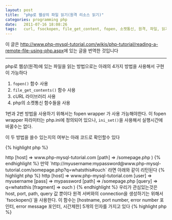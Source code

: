 ```yaml
---
layout: post
title:  "php로 웹상의 파일 읽기(원격 리소스 읽기)"
categories: programming php
date:   2011-07-16 18:08:26
tags:   curl, fsockopen, file_get_content, fopen, 소켓통신, 원격, 파일, 읽기, 컬
---
```


이 글은 <http://www.php-mysql-tutorial.com/wikis/php-tutorial/reading-a-remote-file-using-php.aspx>에 있는 글을 번역한 것입니다

---

php로 웹상(원격)에 있는 파일을 읽는 방법으로는 아래의 4가지 방법을 사용해서 구현이 가능하다

1. `fopen()` 함수 사용
2. `file_get_contents()` 함수 사용
3. cURL 라이브러리 사용
4. php의 소켓통신 함수들을 사용

1번과 2번 방법을 사용하기 위해서는 fopen wrapper 가 사용 가능해야한다. 이 fopen wrapper 파라미터는 php.ini에 정의되어 있으나, `ini_set()`을 사용해서 실행시간에 바꿀수는 없다.

이 두 방법을 쓸수 있는지의 여부는 아래 코드로 확인할수 있다

{% highlight php %}
<?php
if (ini_get('allow_url_fopen') == '1') {
   // fopen() 이나 file_get_contents() 사용
} else {
   // curl 이나 함수 직접 작성
}
{% endhighlight %}

---

### 1. fopen() 함수 사용

`fopen()`을 사용하는 법은 local 파일을 읽는것 만큼 쉽다. 유일하게 다른점은 `fopen()`함수 내에 파일명 대신 URL을 적는다는 것이다. 아래 예제를 보자.

{% highlight php %}
<?php
// 원격 파일을 사용하기 전에 성공적으로 open 되었는지 확인
if ($fp = fopen('http://www.google.com/', 'r')) {
   $content = '';
   // 전부 읽을때까지 계속 읽음
   while ($line = fread($fp, 1024)) {
      $content .= $line;
   }

   // content 사용
   // ...
} else {
   // 파일 open시 에러 발생
}
{% endhighlight %}

위 코드중 while 반복문의 `fread()` 함수는 한 루프 안에서 1024 바이트의 데이터를 읽기 위해 사용된다. 이 코드는 아래와 같이 쓸수도 있다.

{% highlight php %}
<?php
// 원격 파일을 사용하기 전에 성공적으로 open 되었는지 확인
if ($fp = fopen('http://www.google.com/', 'r')) {
   $content = '';
   // 전부 읽을때까지 계속 읽음
   while ($line = fgets($fp, 1024)) {
      $content .= $line;
   }

   // content 사용
   // ...
} else {
   // 파일 open시 에러 발생
}
{% endhighlight %}

`fread()` 대신에 최대 1024바이트의 라인 한줄을 읽는 `fgets()`를 사용했다. 첫번째 코드가 두번째보다 좀더 선호되는 방식이다.

원격에 있는 파일이 300줄 짜리 50KB 파일이라고 생각해보면, 첫번째 코드는 루프가 15번 정도 돌테지만 두번째 코드는 300번의 루프가 실행되야 한다

만약 함수호출 비용과 시간을 고려중이라면 첫번째 방법이 확실히 나은 방법이다

### 2. file\_get\_contents() 함수 사용

가장 간단해서 내가 가장 선호하는 방법이다. 단지 파라메터를 url로 주고 함수를 호출하기만 하면 된다. 한가지 기억해야할 점은 리턴받은 값을 사용하기 전에 error가 리턴 됬는지 확인 먼저 해야한다는 것.

{% highlight php %}
<?php
$content = file_get_contents('http://www.google.com/');
if ($content !== false) {
   // content 사용
} else {
   // error 발생
}
{% endhighlight %}

### 3. cURL 라이브러리 사용

위의 두 방법과는 다르게 CURL을 쓰는 방법은 딱 부러지게 설명하기 힘들다. 이 라이브러리는 (http뿐만 아니라) 다른 프로토콜 간의 연결과 통신하는 데에 매우 유용하기 쓰이긴 하지만 배우는데 시간을 좀 들여야 한다. 또 다른 문제는 모든 web host들(서버)이 이 php 라이브러리를 설치하지는 않았다는것. 따라서 이 방법을 쓰기 전에 해당 라이브러리가 설치되어 있는지 먼저 확인 해야한다

다음은 이 CURL라이브러리를 활용해서 원격 파일을 여는 간단한 예제다

{% highlight php %}
<?php
// curl이 설치 되었는지 확인
if (function_exists('curl_init')) {
   // curl 리소스를 초기화
   $ch = curl_init(); 

   // url을 설정
   curl_setopt($ch, CURLOPT_URL, 'http://www.google.com'); 

   // 헤더는 제외하고 content 만 받음
   curl_setopt($ch, CURLOPT_HEADER, 0); 

   // 응답 값을 브라우저에 표시하지 말고 값을 리턴
   curl_setopt($ch, CURLOPT_RETURNTRANSFER, 1); 

   // 브라우저처럼 보이기 위해 user agent 사용
   curl_setopt($ch, CURLOPT_USERAGENT, 'Mozilla/5.0 (Windows; U; Windows NT 5.1; en-US; rv:1.7.5) Gecko/20041107 Firefox/1.0'); 

   $content = curl_exec($ch); 

   // 리소스 해제를 위해 세션 연결 닫음
   curl_close($ch);
} else {
   // curl 라이브러리가 설치 되지 않음. 다른 방법 알아볼 것
}
{% endhighlight %}

몇가지 경우에는 `file_get_contents()`나 `fopen()` 을 쓰는것보다 CURL이 더 빠르다. 이것은 CURL이 기본적으로 압축 프로토콜을 사용하기 때문이다 (예를들면 gzip).

크고 작은 많은 사이트에서 bandwidth를 줄이기 위해 그들 페이지에서 gzip 압축을 사용한다. 이 사이트도 gzip 압축을 사용했고, bandwidth가 절반으로 줄었다. 만약 기다리기 싫어하는 타입이라면 CURL이 가장 적당할것이다

### 4. php의 소켓통신 함수들을 사용

최악의 경우에는 서버의 fopen wrapper 옵션도 꺼져있고, CURL 라이브러리도 인스톨 되지 않았을수도 있다. 이 상황에서는 우리가 쓸 함수를 직접 만들어야 한다.

우리의 함수는 대상 파일의 url 파라미터 한개를 갖는 `getRemoteFile()` 함수로 명명했다. 대략적인 뼈대는 아래와 같다

{% highlight php %}
<?php
function getRemoteFile($url)
{
   // 1. host name과 url path 값을 획득

   // 2. 원격 서버에 접속

   // 3. 파일을 얻기위해 필요한 헤더들을 전송

   // 4. 원격 서버로부터 응답 받음

   // 5. header 부분 걷어냄

   // 6. 파일 content 리턴
}
{% endhighlight %}

url에서 host name과 url path 를 추출하기위해서는 `parse_url()` 함수를 이용하면 된다. 이  함수에 넘겨진 url은 다음 항목들로 분리될 것이다

- scheme
- host
- port
- user
- pass
- path
- query
- fragment
 
예를들면, `http://www.php-mysql-tutorial.com/somepage.php` 은 아래와 같이 리턴된다

{% highlight php %}
<?php
Array
(
    [scheme] => http
    [host] => www.php-mysql-tutorial.com
    [path] => /somepage.php
)
{% endhighlight %}

만약 `http://myusername:mypassword@www.php-mysql-tutorial.com/somepage.php?q=whatsthis#ouch` 라면 아래와 같이 리턴된다

{% highlight php %}
<?php
Array
(
    [scheme] => http
    [host] => www.php-mysql-tutorial.com
    [user] => myusername
    [pass] => mypassword
    [path] => /somepage.php
    [query] => q=whatsthis
    [fragment] => ouch
)
{% endhighlight %}

우리가 관심있는것은 host, port, path, query 값 뿐이다

원격 서버와의 connection을 생성하기는 위해서 `fsockopen()`을 사용한다. 이 함수는 [hostname, port number, error number 포인터, error message 포인터, 시간제한] 5개의 인자를 가지고 있다

{% highlight php %}
<?php
function getRemoteFile($url)
{
   // host name 과 url path 값을 획득
   $parsedUrl = parse_url($url);
   $host = $parsedUrl['host'];
   if (isset($parsedUrl['path'])) {
      $path = $parsedUrl['path'];
   } else {
      // url이 http://www.mysite.com 같은 형식이라면
      $path = '/';
   }

   if (isset($parsedUrl['query'])) {
      $path .= '?' . $parsedUrl['query'];
   } 

   if (isset($parsedUrl['port'])) {
      $port = $parsedUrl['port'];
   } else {
      // 대부분의 사이트들은 80포트를 사용
      $port = '80';
   }

   $timeout = 10;
   $response = '';
   // 원격 서버에 접속한다
   $fp = @fsockopen($host, $port, $errno, $errstr, $timeout );

   if( !$fp ) {
      echo "Cannot retrieve $url";
   } else {
      // 필요한 헤더들 전송
      fputs($fp, "GET $path HTTP/1.0\r\n" .
                 "Host: $host\r\n" .
                 "User-Agent: Mozilla/5.0 (Windows; U; Windows NT 5.1; en-US; rv:1.8.0.3) Gecko/20060426 Firefox/1.5.0.3\r\n" .
                 "Accept: */*\r\n" .
                 "Accept-Language: en-us,en;q=0.5\r\n" .
                 "Accept-Charset: ISO-8859-1,utf-8;q=0.7,*;q=0.7\r\n" .
                 "Keep-Alive: 300\r\n" .
                 "Connection: keep-alive\r\n" .
                 "Referer: http://$host\r\n\r\n");

      // 원격 서버로부터 response 받음
      while ( $line = fread( $fp, 4096 ) ) {
         $response .= $line;
      }

      fclose( $fp );

      // header 부분 걷어냄
      $pos      = strpos($response, "\r\n\r\n");
      $response = substr($response, $pos + 4);
   }

   // 파일의 content 리턴
   return $response;
}
{% endhighlight %}

위의 코드에서는 9줄의 헤더 정보를 보내지만 사실 처음 2줄만 필수사항이다. 따라서 이렇게만 보내도 된다

{% highlight php %}
<?php
fputs($fp, "GET $path HTTP/1.0\r\n" . "Host: $host\r\n\r\n");
{% endhighlight %}
           
아마 대부분의 경우 잘 동작할테지만 항상 잘 동작하는것은 아니다. 열고자 하는 파일들은 원격 서버에 저장되어 있기때문에, 원격 서버가 request에 response 하는지 안하는지에 달려있다

몇몇 서버는 request 헤더에 referer 항목이 없다면 block 할것이고, 몇몇은 특정 user agent 만 받아들일 것이다. 또 어떤 것들은 cookie가 설정되어 있는 header만 받을 것이다

특정 원격 파일을 여는데에 어떤 헤더가 보내져야 하는지 알고 싶다면 파이어폭스와 live http headers plugin 툴을 사용해 보라. 작고 강한 툴이다